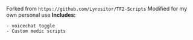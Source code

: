 Forked from  `https://github.com/Lyrositor/TF2-Scripts`
Modified for my own personal use
**Includes:**

    - voicechat toggle
    - Custom medic scripts